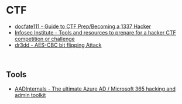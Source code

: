 # CTF

- [docfate111 - Guide to CTF Prep/Becoming a 1337 Hacker](https://docfate111.github.io/cybersecclub/roadmap.html)
- [Infosec Institute - Tools and resources to prepare for a hacker CTF competition or challenge](https://resources.infosecinstitute.com/topic/tools-of-trade-and-resources-to-prepare-in-a-hacker-ctf-competition-or-challenge/)
- [dr3dd - AES-CBC bit flipping Attack](https://dr3dd.gitlab.io/cryptography/2019/01/10/simple-AES-CBC-bit-flipping-attack/)

&nbsp;

## Tools

- [AADInternals - The ultimate Azure AD / Microsoft 365 hacking and admin toolkit](https://aadinternals.com/aadinternals/)

&nbsp;
